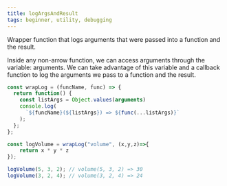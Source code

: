 ```yaml
---
title: logArgsAndResult
tags: beginner, utility, debugging
---
```


Wrapper function that logs arguments that were passed into a function and the result.

Inside any non-arrow function, we can access arguments through the variable: arguments. We can take advantage of this variable and a callback function to log the arguments we pass to a function and the result. 

```js
const wrapLog = (funcName, func) => {
  return function() {
    const listArgs = Object.values(arguments) 
    console.log(
      `${funcName}(${listArgs}) => ${func(...listArgs)}`
    );
  };
};

const logVolume = wrapLog("volume", (x,y,z)=>{
    return x * y * z
});
```

```js
logVolume(5, 3, 2); // volume(5, 3, 2) => 30
logVolume(3, 2, 4); // volume(3, 2, 4) => 24
```